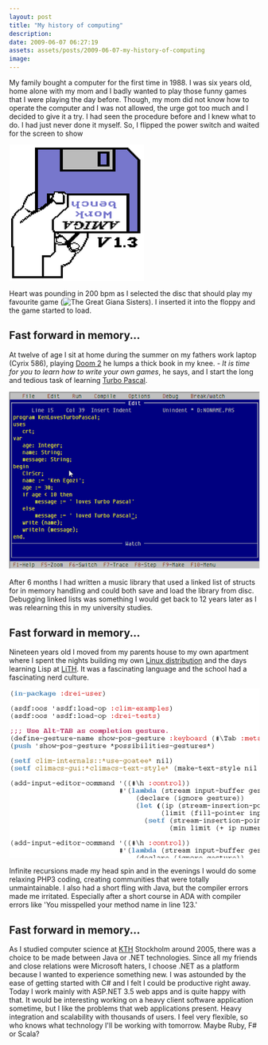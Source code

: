```yaml
---
layout: post
title: "My history of computing"
description:
date: 2009-06-07 06:27:19
assets: assets/posts/2009-06-07-my-history-of-computing
image: 
---
```


My family bought a computer for the first time in 1988. I was six years old, home alone with my mom and I badly wanted to play those funny games that I were playing the day before. Though, my mom did not know how to operate the computer and I was not allowed, the urge got too much and I decided to give it a try. I had seen the procedure before and I knew what to do. I had just never done it myself.  So, I flipped the power switch and waited for the screen to show

![Amiga Kickstart ROM 1.3](/assets/posts/2009-06-07-my-history-of-computing/amiga-kickstart-13-713246.png)

Heart was pounding in 200 bpm as I selected the disc that should play my favourite game (![The Great Giana Sisters](http://en.wikipedia.org/wiki/Great_Giana_Sisters)). I inserted it into the floppy and the game started to load.

## Fast forward in memory...

At twelve of age I sit at home during the summer on my fathers work laptop (Cyrix 586), playing [Doom 2](http://en.wikipedia.org/wiki/Doom_II) he lumps a thick book in my knee. _- It is time for you to learn how to write your own games_, he says, and I start the long and tedious task of learning [Turbo Pascal](http://en.wikipedia.org/wiki/Turbo_Pascal).

![Turbo Pascal](/assets/posts/2009-06-07-my-history-of-computing/turbo_pascal.png)

After 6 months I had written a music library that used a linked list of structs for in memory handling and could both save and load the library from disc.  Debugging linked lists was something I would get back to 12 years later as I was relearning this in my university studies.

## Fast forward in memory...

Nineteen years old I moved from my parents house to my own apartment where I spent the nights building my own [Linux distribution](http://www.linuxfromscratch.org/) and the days learning Lisp at [LiTH](http://www.lith.liu.se/). It was a fascinating language and the school had a fascinating nerd culture.

![Common LISP](/assets/posts/2009-06-07-my-history-of-computing/parenmatching.png)

Infinite recursions made my head spin and in the evenings I would do some relaxing PHP3 coding, creating communities that were totally unmaintainable. I also had a short fling with Java, but the compiler errors made me irritated. Especially after a short course in ADA with compiler errors like 'You misspelled your method name in line 123.'

## Fast forward in memory...

As I studied computer science at [KTH](http://www.kth.se/) Stockholm around 2005, there was a choice to be made between Java or .NET technologies. Since all my friends and close relations were Microsoft haters, I choose .NET as a platform because I wanted to experience something new. I was astounded by the ease of getting started with C# and I felt I could be productive right away.  Today I work mainly with ASP.NET 3.5 web apps and is quite happy with that. It would be interesting working on a heavy client software application sometime, but I like the problems that web applications present. Heavy integration and scalability with thousands of users.  I feel very flexible, so who knows what technology I'll be working with tomorrow. Maybe Ruby, F# or Scala?
